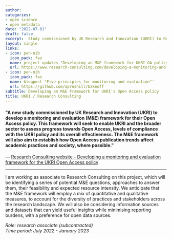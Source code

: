 ```yaml
---
author: 
categories:
- open science
- open metadata
date: "2022-07-01"
draft: false
excerpt:  Study commissioned by UK Research and Innovation (UKRI) to Research Consulting Ltd to develop a monitoring and evaluation (M&E) framework for their Open Access policy.
layout: single
links:
- icon: pen-nib
  icon_pack: fas
  name: project updates "Developing an M&E framework for UKRI OA policy"
  url: https://www.research-consulting.com/developing-a-monitoring-and-evaluation-framework-for-the-ukri-open-access-policy/
- icon: pen-nib
  icon_pack: fas
  name: blogpost "Five principles for monitoring and evaluation"'
  url: https://github.com/apreshill/bakeoff
subtitle: Developing an M&E Framework for UKRI's Open Access policy
title: UKRI / Research Consulting
---
```


#### "A new study commissioned by UK Research and Innovation (UKRI) to develop a monitoring and evaluation (M&E) framework for their Open Access policy. This framework will seek to enable UKRI and the broader sector to assess progress towards Open Access, levels of compliance with the UKRI policy and its overall effectiveness. The M&E framework will also aim to establish how Open Access publication trends affect academic practices and society, where possible."

— [Research Consulting website - Developing a monitoring and evaluation framework for the UKRI Open Access policy ](https://www.research-consulting.com/developing-a-monitoring-and-evaluation-framework-for-the-ukri-open-access-policy/)

---

I am working as associate to Research Consulting on this project, which will be identifying a series of potential M&E questions, approaches to answer them, their feasibility and expected resource intensity. We anticipate that the M&E framework will employ a mix of quantitative and qualitative measures, to account for the diversity of practices and stakeholders across the research landscape. We will also be considering information sources and datasets that can yield useful insights while minimising reporting burdens, with a preference for open data sources.

*Role: research associate (subcontracted)*  
*Time period: July 2022 - January 2023*
